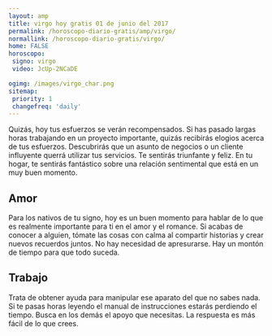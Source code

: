 ```yaml
---
layout: amp
title: virgo hoy gratis 01 de junio del 2017 
permalink: /horoscopo-diario-gratis/amp/virgo/
normallink: /horoscopo-diario-gratis/virgo/
home: FALSE
horoscopo:
 signo: virgo
 video: JcUp-2NCaDE

ogimg: /images/virgo_char.png
sitemap:
 priority: 1
 changefreq: 'daily'
---
```



Quizás, hoy tus esfuerzos se verán recompensados. Si has pasado largas horas trabajando en un proyecto importante, quizás recibirás elogios acerca de tus esfuerzos. Descubrirás que un asunto de negocios o un cliente influyente querrá utilizar tus servicios. Te sentirás triunfante y feliz. En tu hogar, te sentirás fantástico sobre una relación sentimental que está en un muy buen momento.

## Amor

Para los nativos de tu signo, hoy es un buen momento para hablar de lo que es realmente importante para ti en el amor y el romance. Si acabas de conocer a alguien, tómate las cosas con calma al compartir historias y crear nuevos recuerdos juntos. No hay necesidad de apresurarse. Hay un montón de tiempo para que todo suceda.

## Trabajo

Trata de obtener ayuda para manipular ese aparato del que no sabes nada. Si te pasas horas leyendo el manual de instrucciones estarás perdiendo el tiempo. Busca en los demás el apoyo que necesitas. La respuesta es más fácil de lo que crees.